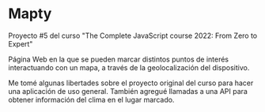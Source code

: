 # Mapty
Proyecto #5 del curso "The Complete JavaScript course 2022: From Zero to Expert"

Página Web en la que se pueden marcar distintos puntos de interés interactuando con un mapa, a través de la geolocalización del dispositivo.

Me tomé algunas libertades sobre el proyecto original del curso para hacer una aplicación de uso general. También agregué llamadas a una API para
obtener información del clima en el lugar marcado.
